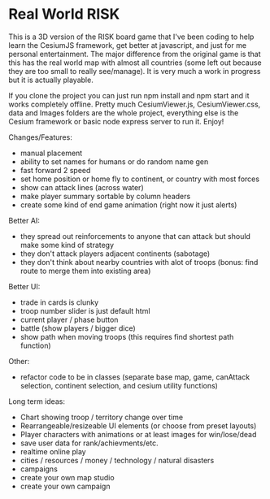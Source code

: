 # Real World RISK

This is a 3D version of the RISK board game that I've been coding to help learn the CesiumJS framework, get better at javascript, and just for me personal entertainment. The major difference from the original game is that this has the real world map with almost all countries (some left out because they are too small to really see/manage). It is very much a work in progress but it is actually playable.

If you clone the project you can just run npm install and npm start and it works completely offline. Pretty much CesiumViewer.js, CesiumViewer.css, data and Images folders are the whole project, everything else is the Cesium framework or basic node express server to run it. Enjoy!

Changes/Features:

- manual placement
- ability to set names for humans or do random name gen
- fast forward 2 speed
- set home position or home fly to continent, or country with most forces
- show can attack lines (across water)
- make player summary sortable by column headers
- create some kind of end game animation (right now it just alerts)

Better AI:

- they spread out reinforcements to anyone that can attack but should make some kind of strategy
- they don't attack players adjacent continents (sabotage)
- they don't think about nearby countries with alot of troops (bonus: find route to merge them into existing area)

Better UI:

- trade in cards is clunky
- troop number slider is just default html
- current player / phase button
- battle (show players / bigger dice)
- show path when moving troops (this requires find shortest path function)

Other:

- refactor code to be in classes (separate base map, game, canAttack selection, continent selection, and cesium utility functions)

Long term ideas:

- Chart showing troop / territory change over time
- Rearrangeable/resizeable UI elements (or choose from preset layouts)
- Player characters with animations or at least images for win/lose/dead
- save user data for rank/achievments/etc.
- realtime online play
- cities / resources / money / technology / natural disasters
- campaigns
- create your own map studio
- create your own campaign
